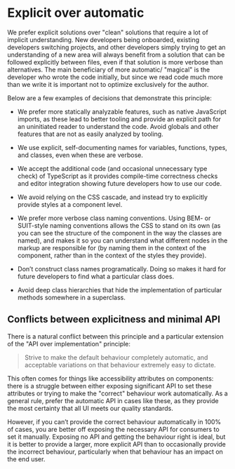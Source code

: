 # Explicit over automatic

We prefer explicit solutions over "clean" solutions that require a lot of implicit understanding. New developers being onboarded, existing developers switching projects, and other developers simply trying to get an understanding of a new area will always benefit from a solution that can be followed explicitly between files, even if that solution is more verbose than alternatives. The main beneficiary of more automatic/ "magical" is the developer who wrote the code initially, but since we read code much more than we write it is important not to optimize exclusively for the author.

Below are a few examples of decisions that demonstrate this principle:

* We prefer more statically analyzable features, such as native JavaScript imports, as these lead to better tooling and provide an explicit path for an uninitiated reader to understand the code. Avoid globals and other features that are not as easily analyzed by tooling.

* We use explicit, self-documenting names for variables, functions, types, and classes, even when these are verbose.

* We accept the additional code (and occasional unnecessary type check) of TypeScript as it provides compile-time correctness checks and editor integration showing future developers how to use our code.

* We avoid relying on the CSS cascade, and instead try to explicitly provide styles at a component level.

* We prefer more verbose class naming conventions. Using BEM- or SUIT-style naming conventions allows the CSS to stand on its own (as you can see the structure of the component in the way the classes are named), and makes it so you can understand what different nodes in the markup are responsible for (by naming them in the context of the component, rather than in the context of the styles they provide).

* Don’t construct class names programatically. Doing so makes it hard for future developers to find what a particular class does.

* Avoid deep class hierarchies that hide the implementation of particular methods somewhere in a superclass.

## Conflicts between explicitness and minimal API

There is a natural conflict between this principle and a particular extension of the "API over implementation" principle:

> Strive to make the default behaviour completely automatic, and acceptable variations on that behaviour extremely easy to dictate.

This often comes for things like accessibility attributes on components: there is a struggle between either exposing significant API to set these attributes or trying to make the "correct" behaviour work automatically. As a general rule, prefer the automatic API in cases like these, as they provide the most certainty that all UI meets our quality standards.

However, if you can’t provide the correct behaviour automatically in 100% of cases, you are better off exposing the necessary API for consumers to set it manually. Exposing no API and getting the behaviour right is ideal, but it is better to provide a larger, more explicit API than to occasionally provide the incorrect behaviour, particularly when that behaviour has an impact on the end user.
